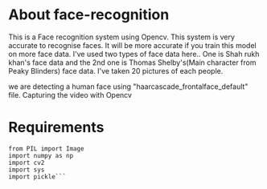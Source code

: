 # About face-recognition
This is a Face recognition system using Opencv.
This system is very accurate to recognise faces. It will be more accurate if you train this model on more face data.
I've used two types of face data here.. One is Shah rukh khan's face data and the 2nd one is Thomas Shelby's(Main character from Peaky Blinders) face data.
I've taken 20 pictures of each people.

we are detecting a human face using "haarcascade_frontalface_default" file.
Capturing the video with Opencv

# Requirements

```import os
from PIL import Image
import numpy as np
import cv2
import sys
import pickle```

